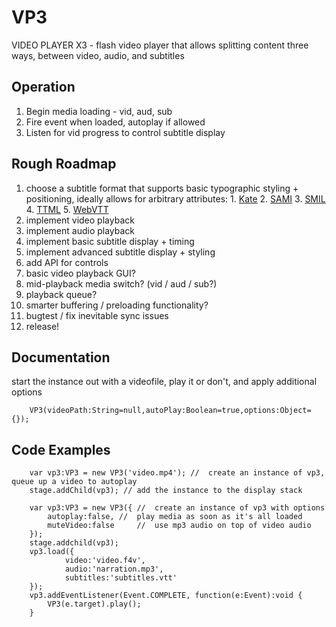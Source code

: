 # VP3
VIDEO PLAYER X3 - flash video player that allows splitting content three ways, between video, audio, and subtitles

## Operation

1.	Begin media loading - vid, aud, sub
2.	Fire event when loaded, autoplay if allowed
3.	Listen for vid progress to control subtitle display

## Rough Roadmap

1.	choose a subtitle format that supports basic typographic styling + positioning, ideally allows for arbitrary attributes:
		1.	[Kate](http://wiki.xiph.org/OggKate#Metadata)
		2.	[SAMI](http://en.wikipedia.org/wiki/SAMI)
		3.	[SMIL](http://www.w3.org/TR/SMIL/)
		4.	[TTML](http://www.w3.org/TR/ttaf1-dfxp/)
		5.	[WebVTT](http://dev.w3.org/html5/webvtt/)
2.	implement video playback
3.	implement audio playback
4.	implement basic subtitle display + timing
5.	implement advanced subtitle display + styling
6.	add API for controls
7.	basic video playback GUI?
8.	mid-playback media switch? (vid / aud / sub?)
9.	playback queue?
10.	smarter buffering / preloading functionality?
11.	bugtest / fix inevitable sync issues
12.	release!

## Documentation

start the instance out with a videofile, play it or don't, and apply additional options

```as3
	VP3(videoPath:String=null,autoPlay:Boolean=true,options:Object={});
```

## Code Examples

```as3
	var vp3:VP3 = new VP3('video.mp4'); //	create an instance of vp3, queue up a video to autoplay
	stage.addChild(vp3); //	add the instance to the display stack
```

```as3
	var vp3:VP3 = new VP3({	//	create an instance of vp3 with options
		autoplay:false,	//	play media as soon as it's all loaded
		muteVideo:false		//	use mp3 audio on top of video audio
	});
	stage.addchild(vp3);
	vp3.load({
			video:'video.f4v',
			audio:'narration.mp3',
			subtitles:'subtitles.vtt'
	});
	vp3.addEventListener(Event.COMPLETE, function(e:Event):void	{
		VP3(e.target).play();
	}
```